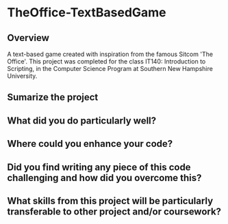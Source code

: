 # TheOffice-TextBasedGame

## Overview
A text-based game created with inspiration from the famous Sitcom 'The Office'.
This project was completed for the class IT140: Introduction to Scripting, in the Computer Science Program at Southern New Hampshire University.

## Sumarize the project

## What did you do particularly well?

## Where could you enhance your code?

## Did you find writing any piece of this code challenging and how did you overcome this?

## What skills from this project will be particularly transferable to other project and/or coursework?


